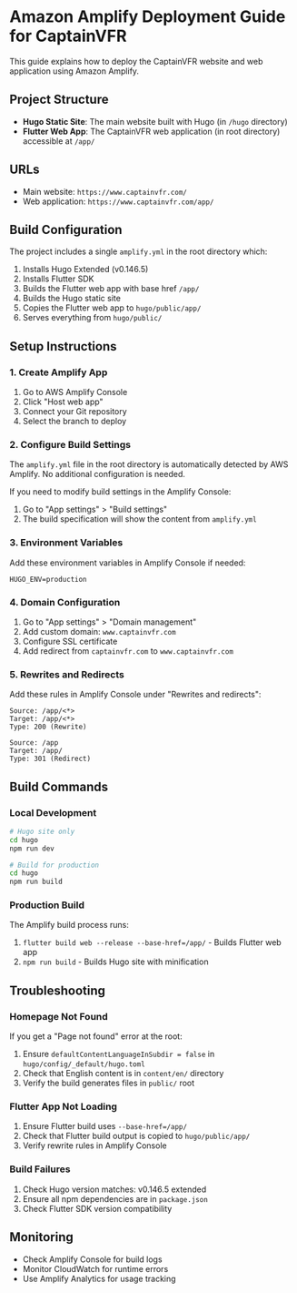 # Amazon Amplify Deployment Guide for CaptainVFR

This guide explains how to deploy the CaptainVFR website and web application using Amazon Amplify.

## Project Structure

- **Hugo Static Site**: The main website built with Hugo (in `/hugo` directory)
- **Flutter Web App**: The CaptainVFR web application (in root directory) accessible at `/app/`

## URLs

- Main website: `https://www.captainvfr.com/`
- Web application: `https://www.captainvfr.com/app/`

## Build Configuration

The project includes a single `amplify.yml` in the root directory which:

1. Installs Hugo Extended (v0.146.5)
2. Installs Flutter SDK
3. Builds the Flutter web app with base href `/app/`
4. Builds the Hugo static site
5. Copies the Flutter web app to `hugo/public/app/`
6. Serves everything from `hugo/public/`

## Setup Instructions

### 1. Create Amplify App

1. Go to AWS Amplify Console
2. Click "Host web app"
3. Connect your Git repository
4. Select the branch to deploy

### 2. Configure Build Settings

The `amplify.yml` file in the root directory is automatically detected by AWS Amplify. No additional configuration is needed.

If you need to modify build settings in the Amplify Console:
1. Go to "App settings" > "Build settings"
2. The build specification will show the content from `amplify.yml`

### 3. Environment Variables

Add these environment variables in Amplify Console if needed:

```
HUGO_ENV=production
```

### 4. Domain Configuration

1. Go to "App settings" > "Domain management"
2. Add custom domain: `www.captainvfr.com`
3. Configure SSL certificate
4. Add redirect from `captainvfr.com` to `www.captainvfr.com`

### 5. Rewrites and Redirects

Add these rules in Amplify Console under "Rewrites and redirects":

```
Source: /app/<*>
Target: /app/<*>
Type: 200 (Rewrite)

Source: /app
Target: /app/
Type: 301 (Redirect)
```

## Build Commands

### Local Development

```bash
# Hugo site only
cd hugo
npm run dev

# Build for production
cd hugo
npm run build
```

### Production Build

The Amplify build process runs:

1. `flutter build web --release --base-href=/app/` - Builds Flutter web app
2. `npm run build` - Builds Hugo site with minification

## Troubleshooting

### Homepage Not Found

If you get a "Page not found" error at the root:

1. Ensure `defaultContentLanguageInSubdir = false` in `hugo/config/_default/hugo.toml`
2. Check that English content is in `content/en/` directory
3. Verify the build generates files in `public/` root

### Flutter App Not Loading

1. Ensure Flutter build uses `--base-href=/app/`
2. Check that Flutter build output is copied to `hugo/public/app/`
3. Verify rewrite rules in Amplify Console

### Build Failures

1. Check Hugo version matches: v0.146.5 extended
2. Ensure all npm dependencies are in `package.json`
3. Check Flutter SDK version compatibility

## Monitoring

- Check Amplify Console for build logs
- Monitor CloudWatch for runtime errors
- Use Amplify Analytics for usage tracking